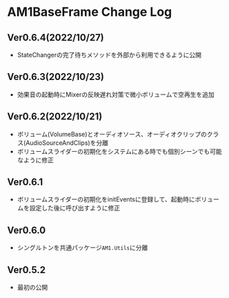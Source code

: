 # AM1BaseFrame Change Log

## Ver0.6.4(2022/10/27)
- StateChangerの完了待ちメソッドを外部から利用できるように公開

## Ver0.6.3(2022/10/23)
- 効果音の起動時にMixerの反映遅れ対策で微小ボリュームで空再生を追加

## Ver0.6.2(2022/10/21)
- ボリューム(VolumeBase)とオーディオソース、オーディオクリップのクラス(AudioSourceAndClips)を分離
- ボリュームスライダーの初期化をシステムにある時でも個別シーンでも可能なように修正

## Ver0.6.1
- ボリュームスライダーの初期化をinitEventsに登録して、起動時にボリュームを設定した後に呼び出すように修正

## Ver0.6.0
- シングルトンを共通パッケージ`AM1.Utils`に分離

## Ver0.5.2
- 最初の公開
